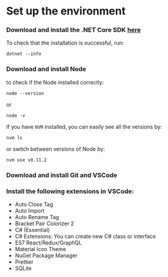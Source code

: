 # Set up the environment

### Download and install the .NET Core SDK [here](https://dotnet.microsoft.com/download/dotnet-core)

To check that the installation is successful, run:

```Dos
dotnet --info
```

### Download and install Node

to check if the Node installed correctly:

```Dos
node --version
```

or

```Dos
node -v
```

If you have `NVM` installed, you can easily see all the versions by:

```Dos
nvm ls
```

or switch between versions of Node by:

```Dos
nvm use v8.11.2
```

### Download and install Git and VSCode

### Install the following extensions in VSCode:

- Auto Close Tag
- Auto Import
- Auto Rename Tag
- Bracket Pair Colorizer 2
- C# (Essential)
- C# Extensions: You can create new C# class or interface
- ES7 React/Redux/GraphQL
- Material Icon Theme
- NuGet Package Manager
- Prettier
- SQLite
